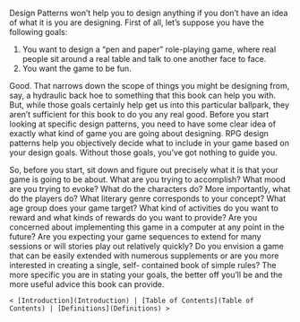 Design Patterns won’t help you to design anything if you don’t have an idea of what it
is you are designing. First of all, let’s suppose you have the following goals:

 1.  You want to design a “pen and paper” role-playing game, where real people sit around a real table and talk to one another face to face.
 2.   You want the game to be fun.

Good. That narrows down the scope of things you might be designing from, say, a
hydraulic back hoe to something that this book can help you with. But, while those
goals certainly help get us into this particular ballpark, they aren’t sufficient for this
book to do you any real good. Before you start looking at specific design patterns, you
need to have some clear idea of exactly what kind of game you are going about
designing. RPG design patterns help you objectively decide what to include in your
game based on your design goals. Without those goals, you’ve got nothing to guide
you.

So, before you start, sit down and figure out precisely what it is that your game is going
to be about. What are you trying to accomplish? What mood are you trying to evoke?
What do the characters do? More importantly, what do the players do? What literary
genre corresponds to your concept? What age group does your game target? What kind
of activities do you want to reward and what kinds of rewards do you want to provide?
Are you concerned about implementing this game in a computer at any point in the
future? Are you expecting your game sequences to extend for many sessions or will
stories play out relatively quickly? Do you envision a game that can be easily extended
with numerous supplements or are you more interested in creating a single, self-
contained book of simple rules? The more specific you are in stating your goals, the
better off you’ll be and the more useful advice this book can provide.

`< [Introduction](Introduction) | [Table of Contents](Table of Contents) | [Definitions](Definitions) >`
